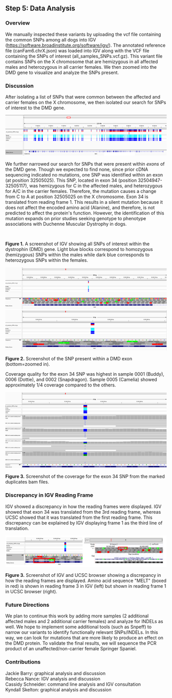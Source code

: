 ## Step 5: Data Analysis

### Overview
We manually inspected these variants by uploading the vcf file containing the common SNPs among all dogs into IGV (https://software.broadinstitute.org/software/igv/). The annotated reference file (canFam6.chrX.json) was loaded into IGV along with the VCF file containing the SNPs of interest (all_samples_SNPs.vcf.gz). This variant file contains SNPs on the X chromosome that are hemizygous in all affected males and heterozygous in all carrier females. We then zoomed into the DMD gene to visualize and analyze the SNPs present.

### Discussion
After isolating a list of SNPs that were common between the affected and carrier females on the X chromosome, we then isolated our search for SNPs of interest to the DMD gene. 

<img src="analysis/0_figures/DMD_gene_SNPs.png"  alt="SNPs in DMD Gene">  


We further narrowed our search for SNPs that were present within _exons_ of the DMD gene. Though we expected to find none, since prior cDNA sequencing indicated no mutations, one SNP was identified within an exon (at position 32505025). This SNP, located in exon 34 (position 32504947-32505117), was hemizygous for C in the affected males, and heterozygous for A/C in the carrier females. Therefore, the mutation causes a change from C to A at position 32505025 on the X chromosome. Exon 34 is translated from reading frame 1. This results in a silent mutation because it does not affect the encoded amino acid (Alanine), and therefore, is not predicted to affect the protein's function. However, the identification of this mutation expands on prior studies seeking genotype to phenotype associations with Duchenne Muscular Dystrophy in dogs.

<br> 


__Figure 1.__ A screenshot of IGV showing all SNPs of interest within the dystrophin (DMD) gene. Light blue blocks correspond to homozygous (hemizygous) SNPs within the males while dark blue corresponds to heterozygous SNPs within the females.

<img src="analysis/0_figures/DMD_exon_mx.png"  alt="Exon SNP">
<img src="analysis/0_figures/DMD_exon_mx_zoom.png" >

__Figure 2.__ Screenshot of the SNP present within a DMD exon (bottom=zoomed in). 


Coverage quality for the exon 34 SNP was highest in sample 0001 (Buddy), 0006 (Dottie), and 0002 (Snapdragon). Sample 0005 (Camelia) showed approximately 1/4 coverage compared to the others.  

<img src="analysis/0_figures/exon_SNP_coverage.png" >

__Figure 3.__ Screenshot of the coverage for the exon 34 SNP from the marked duplicates bam files. 
 
### Discrepancy in IGV Reading Frame
IGV showed a discrepancy in how the reading frames were displayed. IGV showed that exon 34 was translated from the 3rd reading frame, whereas UCSC showed that it was translated from the first reading frame. This discrepancy can be explained by IGV displaying frame 1 as the third line of translation. 

<img src="analysis/0_figures/IGV_vs_UCSC_.png"  alt="IGV vs. UCSC Reading Frame">  

 __Figure 3.__ Screenshot of IGV and UCSC browser showing a discrepancy in how the reading frames are displayed. Amino acid sequence "MELT" (boxed in red) is shown in reading frame 3 in IGV (left) but shown in reading frame 1 in UCSC browser (right).
  
### Future Directions  
We plan to continue this work by adding more samples (2 additional affected males and 2 additional carrier females) and analyze for INDELs as well. We hope to implement some additional tools (such as Snpeff) to narrow our variants to identify functionally relevant SNPs/INDELs. In this way, we can look for mutations that are more likely to produce an effect on the DMD protein. To validate the final results, we will sequence the PCR product of an unaffected/non-carrier female Springer Spaniel. 

### Contributions
Jackie Barry: graphical analysis and discussion  
Rebecca Nance: IGV analysis and discussion  
Cassidy Schneider: command line analysis and IGV consultation  
Kyndall Skelton: graphical analysis and discussion  


